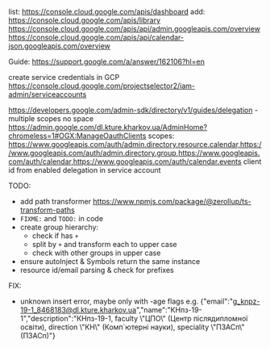list: https://console.cloud.google.com/apis/dashboard
add: https://console.cloud.google.com/apis/library
https://console.cloud.google.com/apis/api/admin.googleapis.com/overview
https://console.cloud.google.com/apis/api/calendar-json.googleapis.com/overview

Guide: https://support.google.com/a/answer/162106?hl=en

create service credentials in GCP
https://console.cloud.google.com/projectselector2/iam-admin/serviceaccounts

https://developers.google.com/admin-sdk/directory/v1/guides/delegation - multiple scopes no space
https://admin.google.com/dl.kture.kharkov.ua/AdminHome?chromeless=1#OGX:ManageOauthClients
scopes: https://www.googleapis.com/auth/admin.directory.resource.calendar,https://www.googleapis.com/auth/admin.directory.group,https://www.googleapis.com/auth/calendar,https://www.googleapis.com/auth/calendar.events
client id from enabled delegation in service account

TODO:
- add path transformer https://www.npmjs.com/package/@zerollup/ts-transform-paths
- `FIXME:` and `TODO:` in code
- create group hierarchy:
    - check if has `+`
    - split by `+` and transform each to upper case
    - check with other groups in upper case
- ensure autoInject & Symbols return the same instance
- resource id/email parsing & check for prefixes

FIX:
- unknown insert error, maybe only with -age flags e.g. {"email":"g_knpz-19-1_8468183@dl.kture.kharkov.ua","name":"КНпз-19-1","description":"КНпз-19-1, faculty \\"ЦПО\\" (Центр післядипломної освіти), direction \\"КН\\" (Комп`ютерні науки), speciality \\"ПЗАСп\\" (ПЗАСп)"}

